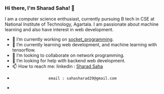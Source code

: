 ### Hi there, I'm Sharad Saha! 👋

I am a computer science enthusiast, currently pursuing B tech in CSE at National Institute of Technology, Agartala. I am passionate about machine learning and also have interest in web development. 

- 🔭 I’m currently working on [socket_programming](https://github.com/SharadSaha/socket_programming).
- 🌱 I’m currently learning web development, and machine learning with tensorflow.
- 👯 I’m looking to collaborate on network programming.
- 🤔 I’m looking for help with backend web development.
- 📫 How to reach me: linkedin : [Sharad Saha](https://www.linkedin.com/in/sharad-saha-0906711b8/)
-                     email : sahasharad29@gmail.com
-                     


